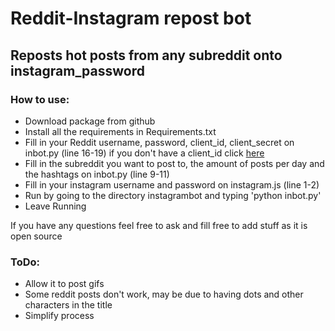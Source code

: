# Reddit-Instagram repost bot

## Reposts hot posts from any subreddit onto instagram_password

### How to use:
* Download package from github
* Install all the requirements in Requirements.txt
* Fill in your Reddit username, password, client_id, client_secret on inbot.py (line 16-19) if you don't have a client_id click [here](https://ssl.reddit.com/prefs/apps/ "Set up bot")
* Fill in the subreddit you want to post to, the amount of posts per day and the hashtags on inbot.py (line 9-11)
* Fill in your instagram username and password on instagram.js (line 1-2)
* Run by going to the directory instagrambot and typing 'python inbot.py'
* Leave Running


If you have any questions feel free to ask and fill free to add stuff as it is open source

### ToDo:
* Allow it to post gifs
* Some reddit posts don't work, may be due to having dots and other characters in the title
* Simplify process
